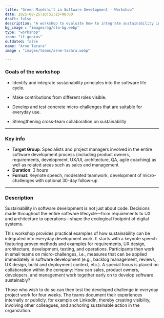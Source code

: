 ```yaml
---
title: "Green Mindshift in Software Development - Workshop"
date: 2025-08-25T10:51:25+06:00
draft: false
description: "A workshop to evaluate how to integrate sustainability in software design and development processes"
bg_image : "images/bg/cta-bg.webp"
type: "workshop"
icon: "tf-genius"
outdated: false
name: "Arne Tarara"
image : "images/teams/arne-tarara.webp"

---
```


### Goals of the workshop

- Identify and integrate sustainability principles into the software life cycle.

- Make contributions from different roles visible.

- Develop and test concrete micro-challenges that are suitable for everyday use.

- Strengthening cross-team collaboration on sustainability

---


### Key info
- **Target Group**: Specialists and project managers involved in the entire software development process (including product owners, requirements, development, UX/UI, architecture, QA, agile coaching) as well as related areas such as sales and management.
- **Duration**: 3 hours
- **Format**: Keynote speech, moderated teamwork, development of micro-challenges with optional 30-day follow-up

---

### Description

Sustainability in software development is not just about code. Decisions made throughout the entire software lifecycle—from requirements to UX and architecture to operations—shape the ecological footprint of digital systems.

This workshop provides practical examples of how sustainability can be integrated into everyday development work. It starts with a keynote speech featuring proven methods and examples for requirements, UX design, architecture, development, testing, and operations. Participants then work in small teams on micro-challenges, i.e., measures that can be applied immediately in software development (e.g., backlog management, reviews, UX design, build and deployment context, etc.). A special focus is placed on collaboration within the company: How can sales, product owners, developers, and management work together early on to develop software sustainably? 

Those who wish to do so can then test the developed challenge in everyday project work for four weeks. The teams document their experiences internally or publicly, for example on LinkedIn, thereby creating visibility, involving other colleagues, and anchoring sustainable action in the organization.


